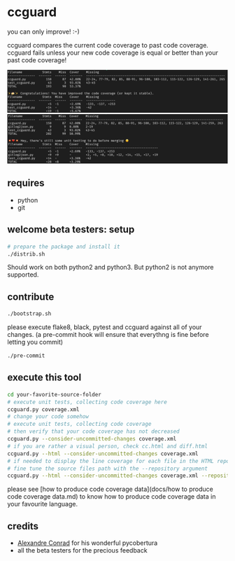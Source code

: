 # ccguard

you can only improve! :-)

ccguard compares the current code coverage to past code coverage. ccguard fails unless your new code coverage is equal or better than your past code coverage!

![alt text](static/success.png "ccguard.py in action")
![alt text](static/failure.png "so bad, a regression")

## requires

- python
- git

## welcome beta testers: setup

```sh
# prepare the package and install it
./distrib.sh
```

Should work on both python2 and python3. But python2 is not anymore supported.

## contribute

```sh
./bootstrap.sh
```

please execute flake8, black, pytest and ccguard against all of your changes.
(a pre-commit hook will ensure that everythng is fine before letting you commit)

```sh
./pre-commit
```

## execute this tool

```sh
cd your-favorite-source-folder
# execute unit tests, collecting code coverage here
ccguard.py coverage.xml
# change your code somehow
# execute unit tests, collecting code coverage
# then verify that your code coverage has not decreased
ccguard.py --consider-uncommitted-changes coverage.xml
# if you are rather a visual person, check cc.html and diff.html
ccguard.py --html --consider-uncommitted-changes coverage.xml
# if needed to display the line coverage for each file in the HTML report,
# fine tune the source files path with the --repository argument
ccguard.py --html --consider-uncommitted-changes coverage.xml --repository src/
```

please see [how to produce code coverage data](docs/how to produce code coverage data.md) to know how to produce code coverage data in your favourite language.

## credits

- [Alexandre Conrad](https://pypi.org/user/aconrad/) for his wonderful pycobertura
- all the beta testers for the precious feedback
